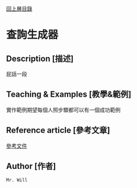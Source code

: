 [回上層目錄](../README.md)

# 查詢生成器

## **Description [描述]**
屁話一段

## **Teaching & Examples [教學&範例]**
實作範例期望每個人照步驟都可以有一個成功範例

## **Reference article [參考文章]**
[參考文件](網址)

## **Author [作者]**
`Mr. Will`
